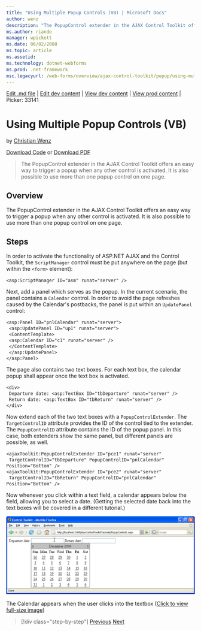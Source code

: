 ```yaml
---
title: "Using Multiple Popup Controls (VB) | Microsoft Docs"
author: wenz
description: "The PopupControl extender in the AJAX Control Toolkit offers an easy way to trigger a popup when any other control is activated. It is also possible to use m..."
ms.author: riande
manager: wpickett
ms.date: 06/02/2008
ms.topic: article
ms.assetid: 
ms.technology: dotnet-webforms
ms.prod: .net-framework
msc.legacyurl: /web-forms/overview/ajax-control-toolkit/popup/using-multiple-popup-controls-vb
---
```

[Edit .md file](C:\Projects\msc\dev\Msc.Www\Web.ASP\App_Data\github\web-forms\overview\ajax-control-toolkit\popup\using-multiple-popup-controls-vb.md) | [Edit dev content](http://www.aspdev.net/umbraco#/content/content/edit/24841) | [View dev content](http://docs.aspdev.net/tutorials/web-forms/overview/ajax-control-toolkit/popup/using-multiple-popup-controls-vb.html) | [View prod content](http://www.asp.net/web-forms/overview/ajax-control-toolkit/popup/using-multiple-popup-controls-vb) | Picker: 33141

Using Multiple Popup Controls (VB)
====================
by [Christian Wenz](https://github.com/wenz)

[Download Code](http://download.microsoft.com/download/9/3/f/93f8daea-bebd-4821-833b-95205389c7d0/PopupControl1.vb.zip) or [Download PDF](http://download.microsoft.com/download/2/d/c/2dc10e34-6983-41d4-9c08-f78f5387d32b/popupcontrol1VB.pdf)

> The PopupControl extender in the AJAX Control Toolkit offers an easy way to trigger a popup when any other control is activated. It is also possible to use more than one popup control on one page.


## Overview

The PopupControl extender in the AJAX Control Toolkit offers an easy way to trigger a popup when any other control is activated. It is also possible to use more than one popup control on one page.

## Steps

In order to activate the functionality of ASP.NET AJAX and the Control Toolkit, the `ScriptManager` control must be put anywhere on the page (but within the `<form>` element):

    <asp:ScriptManager ID="asm" runat="server" />

Next, add a panel which serves as the popup. In the current scenario, the panel contains a `Calendar` control. In order to avoid the page refreshes caused by the Calendar's postbacks, the panel is put within an `UpdatePanel` control:

    <asp:Panel ID="pnlCalendar" runat="server">
     <asp:UpdatePanel ID="up1" runat="server">
     <ContentTemplate>
     <asp:Calendar ID="c1" runat="server" />
     </ContentTemplate>
     </asp:UpdatePanel>
    </asp:Panel>

The page also contains two text boxes. For each text box, the calendar popup shall appear once the text box is activated.

    <div>
     Departure date: <asp:TextBox ID="tbDeparture" runat="server" />
     Return date: <asp:TextBox ID="tbReturn" runat="server" />
    </div>

Now extend each of the two text boxes with a `PopupControlExtender`. The `TargetControlID` attribute provides the ID of the control tied to the extender. The `PopupControlID` attribute contains the ID of the popup panel. In this case, both extenders show the same panel, but different panels are possible, as well.

    <ajaxToolkit:PopupControlExtender ID="pce1" runat="server"
     TargetControlID="tbDeparture" PopupControlID="pnlCalendar" Position="Bottom" />
    <ajaxToolkit:PopupControlExtender ID="pce2" runat="server"
     TargetControlID="tbReturn" PopupControlID="pnlCalendar" Position="Bottom" />

Now whenever you click within a text field, a calendar appears below the field, allowing you to select a date. (Getting the selected date back into the text boxes will be covered in a different tutorial.)


[![The Calendar appears when the user clicks into the textbox](using-multiple-popup-controls-vb/_static/image2.png)](using-multiple-popup-controls-vb/_static/image1.png)

The Calendar appears when the user clicks into the textbox ([Click to view full-size image](using-multiple-popup-controls-vb/_static/image3.png))

>[!div class="step-by-step"] [Previous](handling-postbacks-from-a-popup-control-without-an-updatepanel-cs.md) [Next](handling-postbacks-from-a-popup-control-with-an-updatepanel-vb.md)